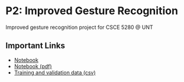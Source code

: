 # P2: Improved Gesture Recognition
Improved gesture recognition project for CSCE 5280 @ UNT

## Important Links
* [Notebook](https://github.com/danwaters/improved-gesture-recognition/blob/main/Notebooks/Improved%20Gesture.ipynb)
* [Notebook (pdf)](https://github.com/danwaters/improved-gesture-recognition/blob/main/Improved%20Gesture%20-%20Jupyter%20Notebook.pdf)
* [Training and validation data (csv)](https://github.com/danwaters/improved-gesture-recognition/blob/main/Data/gesture_data.csv)
